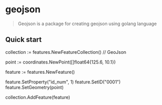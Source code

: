 # geojson

> Geojson is a package for creating geojson using golang language


## Quick start
collection := features.NewFeatureCollection() // GeoJson

point := coordinates.NewPoint([]float64{125.6, 10.1}) 

feature := features.NewFeature()                      
	
feature.SetProperty("id_num", 1)
feature.SetID("0001")
feature.SetGeometry(point)
	
collection.AddFeature(feature)
